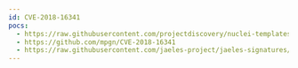 ```yaml
---
id: CVE-2018-16341
pocs:
  - https://raw.githubusercontent.com/projectdiscovery/nuclei-templates/master/cves/2018/CVE-2018-16341.yaml
  - https://github.com/mpgn/CVE-2018-16341
  - https://raw.githubusercontent.com/jaeles-project/jaeles-signatures/master/cves/nuxeo-ssti-cve-2018-16341.yaml
---
```

